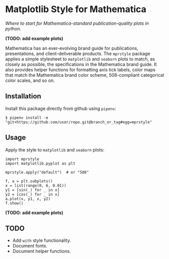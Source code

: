 # Matplotlib Style for Mathematica

_Where to start for Mathematica-standard publication-quality plots in python._

**(TODO: add example plots)**

Mathematica has an ever-evolving brand guide for publications, presentations, and client-deliverable products. The `mprstyle` package applies a simple stylesheet to `matplotlib` and `seaborn` plots to match, as closely as possible, the specifications in the Mathematica brand guide. It also provides helper functions for formatting axis tick labels, color maps that match the Mathematica brand color scheme, 508-compliant categorical color scales, and so on.

## Installation
Install this package directly from github using `pipenv`:
```
$ pipenv install -e "git+https://github.com/user/repo.git@branch_or_tag#egg=mprstyle"
```

## Usage
Apply the style to `matplotlib` and `seaborn` plots:
```
import mprstyle
import matplotlib.pyplot as plt

mprstyle.apply("default")  # or "508"

f, a = plt.subplots()
x = list(range(0, 6, 0.01))
y1 = [sin(_) for _ in x]
y2 = [cos(_) for _ in x]
a.plot(x, y1, x, y2)
f.show()
```

**(TODO: add example plots)**

## TODO
 * Add `with` style functionality.
 * Document fonts.
 * Document helper functions.